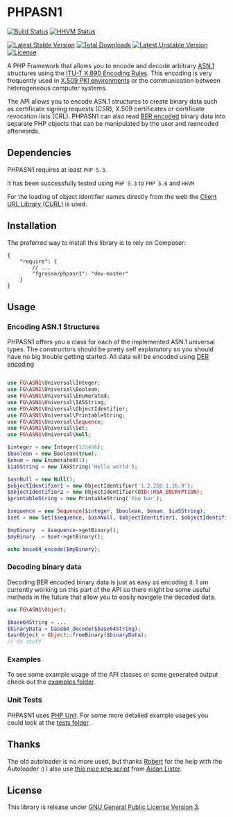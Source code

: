 PHPASN1
=======

[![Build Status](https://secure.travis-ci.org/FGrosse/PHPASN1.png?branch=master)](http://travis-ci.org/FGrosse/PHPASN1)
[![HHVM Status](http://hhvm.h4cc.de/badge/fgrosse/phpasn1.png)](http://hhvm.h4cc.de/package/fgrosse/phpasn1)

[![Latest Stable Version](https://poser.pugx.org/fgrosse/phpasn1/v/stable.png)](https://packagist.org/packages/fgrosse/phpasn1)
[![Total Downloads](https://poser.pugx.org/fgrosse/phpasn1/downloads.png)](https://packagist.org/packages/fgrosse/phpasn1)
[![Latest Unstable Version](https://poser.pugx.org/fgrosse/phpasn1/v/unstable.png)](https://packagist.org/packages/fgrosse/phpasn1)
[![License](https://poser.pugx.org/fgrosse/phpasn1/license.png)](https://packagist.org/packages/fgrosse/phpasn1)

A PHP Framework that allows you to encode and decode arbitrary [ASN.1](http://www.itu.int/ITU-T/asn1/) structures
using the [ITU-T X.690 Encoding Rules](http://www.itu.int/ITU-T/recommendations/rec.aspx?rec=x.690).
This encoding is very frequently used in [X.509 PKI environments](http://en.wikipedia.org/wiki/X.509) or the communication between heterogeneous computer systems.

The API allows you to encode ASN.1 structures to create binary data such as certificate
signing requests (CSR), X.509 certificates or certificate revocation lists (CRL).
PHPASN1 can also read [BER encoded](http://en.wikipedia.org/wiki/X.690#BER_encoding) binary data into separate PHP objects that can be manipulated by the user and reencoded afterwards.


## Dependencies

PHPASN1 requires at least `PHP 5.3`.

It has been successfully tested using `PHP 5.3` to `PHP 5.6` and `HHVM`

For the loading of object identifier names directly from the web the [Client URL Library (CURL)](http://php.net/manual/en/book.curl.php) is used.

## Installation ##

The preferred way to install this library is to rely on Composer:

    {
        "require": {
            // ...
            "fgrosse/phpasn1": "dev-master"
        }
    }

## Usage

### Encoding ASN.1 Structures

PHPASN1 offers you a class for each of the implemented ASN.1 universal types.
The constructors should be pretty self explanatory so you should have no big trouble getting started.
All data will be encoded using [DER encoding](http://en.wikipedia.org/wiki/X.690#DER_encoding)

```php

use FG\ASN1\Universal\Integer;
use FG\ASN1\Universal\Boolean;
use FG\ASN1\Universal\Enumerated;
use FG\ASN1\Universal\IA5String;
use FG\ASN1\Universal\ObjectIdentifier;
use FG\ASN1\Universal\PrintableString;
use FG\ASN1\Universal\Sequence;
use FG\ASN1\Universal\Set;
use FG\ASN1\Universal\Null;

$integer = new Integer(123456);        
$boolean = new Boolean(true);
$enum = new Enumerated(1);
$ia5String = new IA5String('Hello world');

$asnNull = new Null();
$objectIdentifier1 = new ObjectIdentifier('1.2.250.1.16.9');
$objectIdentifier2 = new ObjectIdentifier(OID::RSA_ENCRYPTION);
$printableString = new PrintableString('Foo bar');

$sequence = new Sequence($integer, $boolean, $enum, $ia5String);
$set = new Set($sequence, $asnNull, $objectIdentifier1, $objectIdentifier2, $printableString);

$myBinary  = $sequence->getBinary();
$myBinary .= $set->getBinary();

echo base64_encode($myBinary);
```


### Decoding binary data

Decoding BER encoded binary data is just as easy as encoding it.
I am currently working on this part of the API so there might be some useful methods in the future that allow you to easily navigate the
decoded data.

```php
use FG\ASN1\Object;

$base64String = ...
$binaryData = base64_decode($base64String);        
$asnObject = Object::fromBinary($binaryData);
// do stuff
```


### Examples

To see some example usage of the API classes or some generated output check out the [examples folder](https://github.com/FGrosse/PHPASN1/tree/master/examples).


### Unit Tests

PHPASN1 uses [PHP Unit](https://github.com/sebastianbergmann/phpunit). For some more detailed example usages you could look at the [tests folder](https://github.com/FGrosse/PHPASN1/tree/master/tests).  

## Thanks

The old autoloader is no more used, but thanks [Robert](https://github.com/robertkoehler) for the help with the Autoloader :)
I also use [this nice php script](http://aidanlister.com/2004/04/viewing-binary-data-as-a-hexdump-in-php/) from [Aidan Lister](http://aidanlister.com).

## License

This library is release under [GNU General Public License Version 3](LICENSE).
